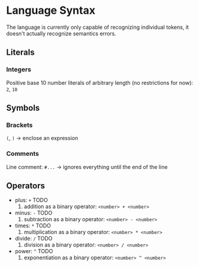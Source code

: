 # Language Syntax

The language is currently only capable of recognizing individual tokens, it doesn't actually recognize semantics errors.

## Literals

### Integers

Positive base 10 number literals of arbitrary length (no restrictions for now): ```2```, ```10```

## Symbols

### Brackets 

```(```, ```)``` -> enclose an expression

### Comments

Line comment: ```#...``` -> ignores everything until the end of the line

## Operators

- plus: ```+``` TODO
    1. addition as a binary operator: ```<number> + <number>```
- minus: ```-``` TODO
    1. subtraction as a binary operator: ```<number> - <number>```
- times: ```*``` TODO
    1. multiplication as a binary operator: ```<number> * <number>```
- divide: ```/``` TODO
    1. division as a binary operator: ```<number> / <number>```
- power: ```^``` TODO
    1. exponentiation as a binary operator: ```<number> ^ <number>```
